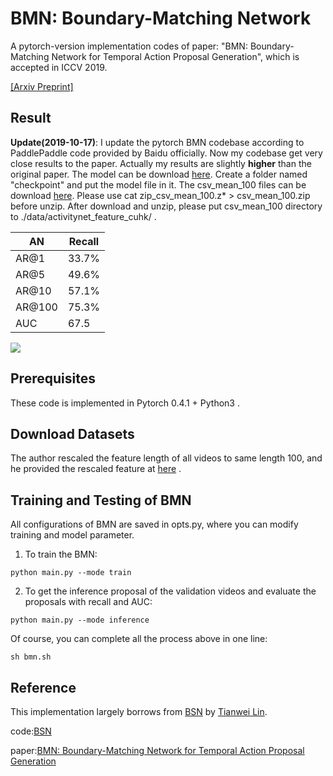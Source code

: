 # BMN: Boundary-Matching Network

A pytorch-version implementation codes of paper:
 "BMN: Boundary-Matching Network for Temporal Action Proposal Generation",
  which is accepted in ICCV 2019. 

[[Arxiv Preprint]](https://arxiv.org/abs/1907.09702)

## Result
__Update(2019-10-17)__: 
I update the pytorch BMN codebase according to PaddlePaddle code provided by Baidu officially.
Now my codebase get very close results to the paper. Actually my results are slightly __higher__ 
than the original paper. The model can be download [here](https://pan.baidu.com/s/1Fm4niHixw53cdhuuhf5baA). Create a folder named "checkpoint" and put the model file in it.
The csv_mean_100 files can be download [here](https://pan.baidu.com/s/19GI3_-uZbd_XynUO6g-8YQ#list/path=%2Fsharelink371590537-608856444000610%2Ftsn_feature&parentPath=%2Fsharelink371590537-608856444000610). Please use cat zip_csv_mean_100.z* > csv_mean_100.zip before unzip. After download and unzip, please put csv_mean_100 directory to ./data/activitynet_feature_cuhk/ .


|  AN  | Recall |
| ---- |  ----  |
| AR@1 |  33.7% |
| AR@5 |  49.6% |
| AR@10|  57.1% |
|AR@100|  75.3% |
| AUC  |  67.5  |


![](./img/evaluation_result.jpg)

## Prerequisites

These code is  implemented in Pytorch 0.4.1 + Python3 . 


## Download Datasets

 The author rescaled the feature length of all videos 
to same length 100, and he provided the rescaled feature at 
 [here](https://github.com/wzmsltw/BSN-boundary-sensitive-network) .


## Training and Testing  of BMN

All configurations of BMN are saved in opts.py, where you can modify training and model parameter.



1. To train the BMN:
```
python main.py --mode train
```

2. To get the inference proposal of the validation videos and evaluate the proposals with recall and AUC:
```
python main.py --mode inference
```

Of course, you can complete all the process above in one line: 

```
sh bmn.sh
```



## Reference

This implementation largely borrows from [BSN](https://github.com/wzmsltw/BSN-boundary-sensitive-network) by [Tianwei Lin](https://github.com/wzmsltw).

code:[BSN](https://github.com/wzmsltw/BSN-boundary-sensitive-network)

paper:[BMN: Boundary-Matching Network for Temporal Action Proposal Generation](https://arxiv.org/abs/1907.09702)


